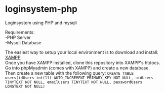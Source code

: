 # loginsystem-php
Loginsystem using PHP and mysqli

Requirements:<br/>
-PHP Server<br/>
-Mysqli Database<br/>

The easiest way to setup your local environment is to download and install: <a href="https://www.apachefriends.org/index.html">XAMPP</a><br/>
Once you have XAMPP installed, clone this repository into XAMPP's htdocs.<br/>
Go into phpMyadmin (comes with XAMPP) and create a new database. Then create a new table with the following query: ```CREATE TABLE users(idUsers int(11) AUTO_INCREMENT PRIMARY_KEY NOT NULL, uidUsers TINYTEXT NOT NULL, emailUsers TINYTEXT NOT NULL, passwordUsers LONGTEXT NOT NULL)```
